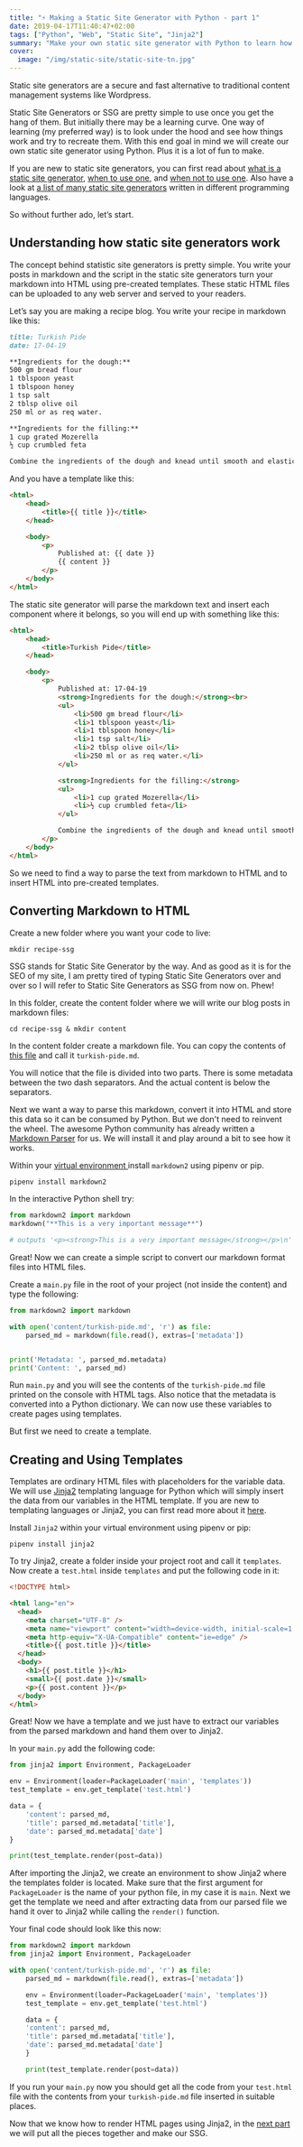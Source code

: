 ```yaml
---
title: "⚡️ Making a Static Site Generator with Python - part 1"
date: 2019-04-17T11:40:47+02:00
tags: ["Python", "Web", "Static Site", "Jinja2"]
summary: "Make your own static site generator with Python to learn how they work. A step by step tutorial. Part 1/2"
cover:
  image: "/img/static-site/static-site-tn.jpg"
---
```


Static site generators are a secure and fast alternative to traditional content management systems like Wordpress.

Static Site Generators or SSG are pretty simple to use once you get the hang of them. But initially there may be a learning curve. One way of learning (my preferred way) is to look under the hood and see how things work and try to recreate them. With this end goal in mind we will create our own static site generator using Python. Plus it is a lot of fun to make.

If you are new to static site generators, you can first read about [what is a static site generator](https://davidwalsh.name/introduction-static-site-generators), [when to use one](https://learn.cloudcannon.com/jekyll/why-use-a-static-site-generator/), and [when not to use one](https://www.sitepoint.com/7-reasons-not-use-static-site-generator/). Also have a look at [a list of many static site generators](https://github.com/myles/awesome-static-generators) written in different programming languages.

So without further ado, let’s start.

## Understanding how static site generators work

The concept behind statistic site generators is pretty simple. You write your posts in markdown and the script in the static site generators turn your markdown into HTML using pre-created templates. These static HTML files can be uploaded to any web server and served to your readers.

Let’s say you are making a recipe blog. You write your recipe in markdown like this:

```markdown
title: Turkish Pide
date: 17-04-19

**Ingredients for the dough:**
500 gm bread flour
1 tblspoon yeast
1 tblspoon honey
1 tsp salt
2 tblsp olive oil
250 ml or as req water.

**Ingredients for the filling:**
1 cup grated Mozerella
½ cup crumbled feta

Combine the ingredients of the dough and knead until smooth and elastic. Let rest 45 minutes. Divide in two. Roll each in a rectangle. Spread the cheese filling over top. And roll the sides in to form a boat shape. Let rise for 10-15 minutes. Brush the sides with olive oil and bake at 230C for 10-15 minutes or until nicely browned.
```

And you have a template like this:

```HTML
<html>
    <head>
        <title>{{ title }}</title>
    </head>

    <body>
        <p>
            Published at: {{ date }}
            {{ content }}
        </p>
    </body>
</html>
```

The static site generator will parse the markdown text and insert each component where it belongs, so you will end up with something like this:

```HTML
<html>
    <head>
        <title>Turkish Pide</title>
    </head>

    <body>
        <p>
            Published at: 17-04-19
            <strong>Ingredients for the dough:</strong><br>
            <ul>
                <li>500 gm bread flour</li>
                <li>1 tblspoon yeast</li>
                <li>1 tblspoon honey</li>
                <li>1 tsp salt</li>
                <li>2 tblsp olive oil</li>
                <li>250 ml or as req water.</li>
            </ul>

            <strong>Ingredients for the filling:</strong>
            <ul>
                <li>1 cup grated Mozerella</li>
                <li>½ cup crumbled feta</li>
            </ul>

            Combine the ingredients of the dough and knead until smooth and elastic. Let rest 45 minutes. Divide in two. Roll each in a rectangle. Spread the cheese filling over top. And roll the sides in to form a boat shape. Let rise for 10-15 minutes. Brush the sides with olive oil and bake at 230C for 10-15 minutes or until nicely browned.
        </p>
    </body>
</html>
```

So we need to find a way to parse the text from markdown to HTML and to insert HTML into pre-created templates.

## Converting Markdown to HTML

Create a new folder where you want your code to live:

```console
mkdir recipe-ssg
```

SSG stands for Static Site Generator by the way. And as good as it is for the SEO of my site, I am pretty tired of typing Static Site Generators over and over so I will refer to Static Site Generators as SSG from now on. Phew!

In this folder, create the content folder where we will write our blog posts in markdown files:

```console
cd recipe-ssg & mkdir content
```

In the content folder create a markdown file. You can copy the contents of [this file](https://raw.githubusercontent.com/nqcm/static-site-generator/master/content/turkish-pide.md) and call it `turkish-pide.md`.

You will notice that the file is divided into two parts. There is some metadata between the two dash separators. And the actual content is below the separators.

Next we want a way to parse this markdown, convert it into HTML and store this data so it can be consumed by Python. But we don't need to reinvent the wheel. The awesome Python community has already written a [Markdown Parser](https://github.com/trentm/python-markdown2) for us. We will install it and play around a bit to see how it works.

Within your [virtual environment ](https://docs.python-guide.org/dev/virtualenvs/) install `markdown2` using pipenv or pip.

```bash
pipenv install markdown2
```

In the interactive Python shell try:

```python
from markdown2 import markdown
markdown("**This is a very important message**")

# outputs '<p><strong>This is a very important message</strong></p>\n'
```

Great! Now we can create a simple script to convert our markdown format files into HTML files.

Create a `main.py` file in the root of your project (not inside the content) and type the following:

```python
from markdown2 import markdown

with open('content/turkish-pide.md', 'r') as file:
    parsed_md = markdown(file.read(), extras=['metadata'])


print('Metadata: ', parsed_md.metadata)
print('Content: ', parsed_md)
```

Run `main.py` and you will see the contents of the `turkish-pide.md` file printed on the console with HTML tags. Also notice that the metadata is converted into a Python dictionary. We can now use these variables to create pages using templates.

But first we need to create a template.

## Creating and Using Templates

Templates are ordinary HTML files with placeholders for the variable data. We will use [Jinja2](http://jinja.pocoo.org/docs/2.10) templating language for Python which will simply insert the data from our variables in the HTML template. If you are new to templating languages or Jinja2, you can first read more about it [here](https://realpython.com/primer-on-jinja-templating/).

Install `Jinja2` within your virtual environment using pipenv or pip:

```console
pipenv install jinja2
```

To try Jinja2, create a folder inside your project root and call it `templates`. Now create a `test.html` inside `templates` and put the following code in it:

```html
<!DOCTYPE html>

<html lang="en">
  <head>
    <meta charset="UTF-8" />
    <meta name="viewport" content="width=device-width, initial-scale=1.0" />
    <meta http-equiv="X-UA-Compatible" content="ie=edge" />
    <title>{{ post.title }}</title>
  </head>
  <body>
    <h1>{{ post.title }}</h1>
    <small>{{ post.date }}</small>
    <p>{{ post.content }}</p>
  </body>
</html>
```

Great! Now we have a template and we just have to extract our variables from the parsed markdown and hand them over to Jinja2.

In your `main.py` add the following code:

```python
from jinja2 import Environment, PackageLoader

env = Environment(loader=PackageLoader('main', 'templates'))
test_template = env.get_template('test.html')

data = {
    'content': parsed_md,
    'title': parsed_md.metadata['title'],
    'date': parsed_md.metadata['date']
}

print(test_template.render(post=data))
```

After importing the Jinja2, we create an environment to show Jinja2 where the templates folder is located. Make sure that the first argument for `PackageLoader` is the name of your python file, in my case it is `main`. Next we get the template we need and after extracting data from our parsed file we hand it over to Jinja2 while calling the `render()` function.

Your final code should look like this now:

```python
from markdown2 import markdown
from jinja2 import Environment, PackageLoader

with open('content/turkish-pide.md', 'r') as file:
    parsed_md = markdown(file.read(), extras=['metadata'])

    env = Environment(loader=PackageLoader('main', 'templates'))
    test_template = env.get_template('test.html')

    data = {
    'content': parsed_md,
    'title': parsed_md.metadata['title'],
    'date': parsed_md.metadata['date']
    }

    print(test_template.render(post=data))
```

If you run your `main.py` now you should get all the code from your `test.html` file with the contents from your `turkish-pide.md` file inserted in suitable places.

Now that we know how to render HTML pages using Jinja2, in the [next part](https://blog.naveeraashraf.com/posts/make-static-site-generator-with-python-2/) we will put all the pieces together and make our SSG.

<br>
